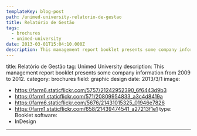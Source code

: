 ```yaml
---
templateKey: blog-post
path: /unimed-university-relatorio-de-gestao
title: Relatório de Gestão
tags:
  - brochures
  - unimed-university
date: 2013-03-01T15:04:10.000Z
description: This management report booklet presents some company information from 2009 to 2012.
---
```


title: Relatório de Gestão
tag: Unimed University
description: This management report booklet presents some company information from 2009 to 2012.
category: brochures
field: graphic design
date: 2013/3/1
image:
- https://farm6.staticflickr.com/5757/21242952390_6f6443d9b3
- https://farm1.staticflickr.com/571/20809954833_a3c4d8419a
- https://farm6.staticflickr.com/5676/21431015325_01946e7826
- https://farm1.staticflickr.com/658/21439474541_a27213f1e1
type: Booklet
software:
- InDesign
---
